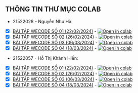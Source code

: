 ## THÔNG TIN THƯ MỤC COLAB
* 21522028 - Nguyễn Như Hà:
 - [x] [BÀI TẬP WECODE SỐ 01 (22/02/2024)](21522028/CS114_Wecode_Assigment1.ipynb) - [![Open in colab](https://colab.research.google.com/assets/colab-badge.svg)](https://github.com/khienht/CS114.O21.KHCL-21522028-21522057/blob/main/WeCode/21522028/CS114_Wecode_Assignment1.ipynb)
 - [x] [BÀI TẬP WECODE SỐ 02 (26/02/2024)](21522028/CS114_Wecode_Assigment2.ipynb) - [![Open in colab](https://colab.research.google.com/assets/colab-badge.svg)](https://github.com/khienht/CS114.O21.KHCL-21522028-21522057/blob/main/WeCode/21522028/CS114_Wecode_Assignment2.ipynb)
 - [x] [BÀI TẬP WECODE SỐ 03 (06/03/2024)](21522028/CS114_Wecode_Assigment3.ipynb) - [![Open in colab](https://colab.research.google.com/assets/colab-badge.svg)](https://github.com/khienht/CS114.O21.KHCL-21522028-21522057/blob/main/WeCode/21522028/CS114_Wecode_Assignment3.ipynb)
 - [x] [BÀI TẬP WECODE SỐ 04 (18/03/2024)](21522028/CS114_Wecode_Assigment4.ipynb) - [![Open in colab](https://colab.research.google.com/assets/colab-badge.svg)](https://github.com/khienht/CS114.O21.KHCL-21522028-21522057/blob/main/WeCode/21522028/CS114_Wecode_Assigment4.ipynb)

* 21522057 - Hồ Thị Khánh Hiền:
 - [x] [BÀI TẬP WECODE SỐ 01 (22/02/2024)](21522057/TH1.ipynb) - [![Open in colab](https://colab.research.google.com/assets/colab-badge.svg)](https://github.com/khienht/CS114.O21.KHCL-21522028-21522057/blob/main/WeCode/21522057/TH1.ipynb)
 - [x] [BÀI TẬP WECODE SỐ 02 (26/02/2024)](21522057/TH2.ipynb) - [![Open in colab](https://colab.research.google.com/assets/colab-badge.svg)](https://github.com/khienht/CS114.O21.KHCL-21522028-21522057/blob/main/WeCode/21522057/TH2.ipynb)
 - [x] [BÀI TẬP WECODE SỐ 03 (06/03/2024)](21522057/TH3.ipynb) - [![Open in colab](https://colab.research.google.com/assets/colab-badge.svg)](https://github.com/khienht/CS114.O21.KHCL-21522028-21522057/blob/main/WeCode/21522057/TH3.ipynb)
 - [x] [BÀI TẬP WECODE SỐ 04 (18/03/2024)](21522057/TH4.ipynb) - [![Open in colab](https://colab.research.google.com/assets/colab-badge.svg)](https://github.com/khienht/CS114.O21.KHCL-21522028-21522057/blob/main/WeCode/21522057/TH4.ipynb)
